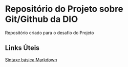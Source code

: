 # Repositório do Projeto sobre Git/Github da DIO
Repositório criado para o desafio do Projeto

## Links Úteis
[Sintaxe básica Markdown](https://www.markdownguide.org/basic-syntax/)
